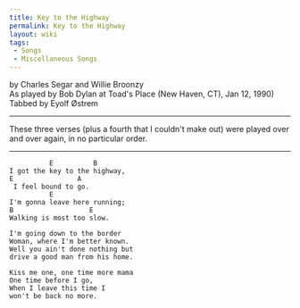 ```yaml
---
title: Key to the Highway
permalink: Key to the Highway
layout: wiki
tags:
 - Songs
 - Miscellaneous Songs
---
```


by Charles Segar and Willie Broonzy  
As played by Bob Dylan at Toad's Place (New Haven, CT), Jan 12, 1990)  
Tabbed by Eyolf Østrem

* * * * *

These three verses (plus a fourth that I couldn't make out) were played
over and over again, in no particular order.

* * * * *

              E          B
    I got the key to the highway,
    E                A
     I feel bound to go.
              E
    I'm gonna leave here running;
    B                   E
    Walking is most too slow.

    I'm going down to the border
    Woman, where I'm better known.
    Well you ain't done nothing but
    drive a good man from his home.

    Kiss me one, one time more mama
    One time before I go,
    When I leave this time I
    won't be back no more.
